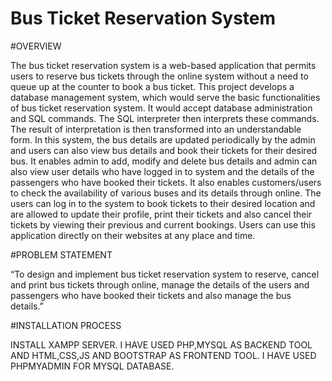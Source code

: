 # Bus Ticket Reservation System

 #OVERVIEW

The bus ticket reservation system is a web-based application that permits users to reserve bus tickets through the online system without a need to queue up at the counter to book a bus ticket. This project develops a database management system, which would serve the basic functionalities of bus ticket reservation system. It would accept database administration and SQL commands. The SQL interpreter then interprets these commands. The result of interpretation is then transformed into an understandable form. In this system, the bus details are updated periodically by the admin and users can also view bus details and book their tickets for their desired bus. It enables admin to add, modify and delete bus details and admin can also view user details who have logged in to system and the  details of the passengers who have booked their tickets. It also enables customers/users to check the availability of various buses and its details through online. The users can log in to  the system to book tickets to their desired location and are allowed to update their profile, print their tickets and also cancel their tickets by viewing their previous and current bookings. Users can use this application directly on their websites at any place and time.


 #PROBLEM STATEMENT

“To design and implement bus ticket reservation system to reserve, cancel and print bus tickets through online, manage the details of the users and passengers who have booked their tickets and also manage the bus details.”

#INSTALLATION PROCESS

INSTALL XAMPP SERVER. I HAVE USED PHP,MYSQL AS BACKEND TOOL AND HTML,CSS,JS AND BOOTSTRAP AS FRONTEND TOOL.
I HAVE USED PHPMYADMIN FOR MYSQL DATABASE.
